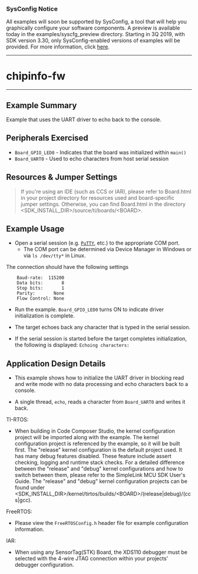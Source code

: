 ### SysConfig Notice

All examples will soon be supported by SysConfig, a tool that will help you graphically configure your software components. A preview is available today in the examples/syscfg_preview directory. Starting in 3Q 2019, with SDK version 3.30, only SysConfig-enabled versions of examples will be provided. For more information, click [here](http://www.ti.com/sysconfignotice).

---
# chipinfo-fw

---

## Example Summary

Example that uses the UART driver to echo back to the console.

## Peripherals Exercised

* `Board_GPIO_LED0` - Indicates that the board was initialized within `main()`
* `Board_UART0` - Used to echo characters from host serial session

## Resources & Jumper Settings

> If you're using an IDE (such as CCS or IAR), please refer to Board.html in
your project directory for resources used and board-specific jumper settings.
Otherwise, you can find Board.html in the directory
&lt;SDK_INSTALL_DIR&gt;/source/ti/boards/&lt;BOARD&gt;.


## Example Usage

* Open a serial session (e.g. [`PuTTY`](http://www.putty.org/ "PuTTY's
Homepage"), etc.) to the appropriate COM port.
    * The COM port can be determined via Device Manager in Windows or via
`ls /dev/tty*` in Linux.

The connection should have the following settings
```
    Baud-rate:  115200
    Data bits:       8
    Stop bits:       1
    Parity:       None
    Flow Control: None
```

* Run the example. `Board_GPIO_LED0` turns ON to indicate driver
initialization is complete.

* The target echoes back any character that is typed in the serial session.

* If the serial session is started before the target completes initialization,
the following is displayed:
`Echoing characters:`

## Application Design Details

* This example shows how to initialize the UART driver in blocking read
and write mode with no data processing and echo characters back to a console.

* A single thread, `echo`, reads a character from `Board_UART0` and writes it
back.

TI-RTOS:

* When building in Code Composer Studio, the kernel configuration project will
be imported along with the example. The kernel configuration project is
referenced by the example, so it will be built first. The "release" kernel
configuration is the default project used. It has many debug features disabled.
These feature include assert checking, logging and runtime stack checks. For a
detailed difference between the "release" and "debug" kernel configurations and
how to switch between them, please refer to the SimpleLink MCU SDK User's
Guide. The "release" and "debug" kernel configuration projects can be found
under &lt;SDK_INSTALL_DIR&gt;/kernel/tirtos/builds/&lt;BOARD&gt;/(release|debug)/(ccs|gcc).

FreeRTOS:

* Please view the `FreeRTOSConfig.h` header file for example configuration
information.

IAR:

* When using any SensorTag(STK) Board, the XDS110 debugger must be
selected with the 4-wire JTAG connection within your projects' debugger
configuration.
